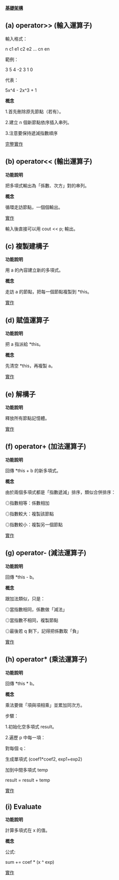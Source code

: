 **[基礎架構](HW3基礎架構)**

## (a) operator>> (輸入運算子)

輸入格式：

n c1 e1 c2 e2 ... cn en

範例：

3 5 4 -2 3 1 0

代表：

5x^4 - 2x^3 + 1

**概念**

1.首先刪除原先節點（若有）。

2.建立 n 個新節點依序插入串列。

3.注意要保持遞減指數順序


[完整實作](https://github.com/YXG522/41141139/blob/d05584acbc671059acf1275c55985276854c0ebe/HW3%20a%E5%B0%8F%E9%A1%8C%E5%AF%A6%E4%BD%9C)

## (b) operator<< (輸出運算子)

**功能說明**

把多項式輸出為「係數、次方」對的串列。

**概念**

循環走訪節點，一個個輸出。

[實作](https://github.com/YXG522/41141139/blob/60a901081002e68702b93773df1e6525006296be/HW3%20b%E5%B0%8F%E9%A1%8C%E5%AF%A6%E4%BD%9C)

輸入後直接可以用 cout << p; 輸出。

## (c) 複製建構子

**功能說明**

用 a 的內容建立新的多項式。

**概念**

走訪 a 的節點，把每一個節點複製到 *this。

[實作](https://github.com/YXG522/41141139/blob/c083eb503c77952ce98e0cc3e9488eead1ccc2a1/HW3%20c%E5%B0%8F%E9%A1%8C%E5%AF%A6%E4%BD%9C)

## (d) 賦值運算子

**功能說明**

把 a 指派給 *this。

**概念**

先清空 *this，再複製 a。

[實作](https://github.com/YXG522/41141139/blob/db47846f86e4e977b99db7d0c3837234cf5556ff/HW3%20d%E5%B0%8F%E9%A1%8C%E5%AF%A6%E4%BD%9C)

## (e) 解構子

**功能說明**

釋放所有節點記憶體。

[實作](https://github.com/YXG522/41141139/blob/3e2060e5e156aa2b3f9c0bad67119afa2edfdf02/HW3%20e%E5%B0%8F%E9%A1%8C%E5%AF%A6%E4%BD%9C)

## (f) operator+ (加法運算子)

**功能說明**

回傳 *this + b 的新多項式。

**概念**

由於兩個多項式都是「指數遞減」排序，類似合併排序：

◎指數相等：係數相加

◎指數較大：複製該節點

◎指數較小：複製另一個節點

[實作](https://github.com/YXG522/41141139/blob/ad8485192f46df94b32a4d93eec42aced1617c1b/HW3%20f%E5%B0%8F%E9%A1%8C%E5%AF%A6%E4%BD%9C)

## (g) operator- (減法運算子)

**功能說明**

回傳 *this - b。

**概念**

跟加法類似，只是：

◎當指數相同，係數做「減法」

◎當指數不相同，複製節點

◎最後若 q 剩下，記得把係數取「負」

[實作](https://github.com/YXG522/41141139/blob/d16edcfc56972c173ab3cb994e4fe0d8a4a29cda/HW3%20g%E5%B0%8F%E9%A1%8C%E5%AF%A6%E4%BD%9C)

## (h) operator* (乘法運算子)

**功能說明**

回傳 *this * b。

**概念**

乘法要做「項與項相乘」並累加同次方。

步驟：

1.初始化空多項式 result。

2.遍歷 p 中每一項：

對每個 q：

生成單項式 (coef1*coef2, exp1+exp2)

加到中間多項式 temp

result = result + temp

[實作](https://github.com/YXG522/41141139/blob/16fbbbc5c81739ba8e9dc163ee0b6fb70523a6a9/HW3%20h%E5%B0%8F%E9%A1%8C%E5%AF%A6%E4%BD%9C)

## (i) Evaluate

**功能說明**

計算多項式在 x 的值。

**概念**

公式:

sum += coef * (x ^ exp)

[實作](https://github.com/YXG522/41141139/blob/f6b8aec06dce4dfaaa88ab7fcfac756cc4bba34e/HW3%20i%E5%B0%8F%E9%A1%8C%E5%AF%A6%E4%BD%9C)



